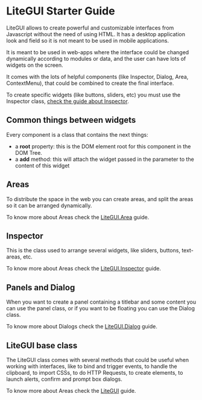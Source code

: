 # LiteGUI Starter Guide #

LiteGUI allows to create powerful and customizable interfaces from Javascript without the need of using HTML.
It has a desktop application look and field so it is not meant to be used in mobile applications.

It is meant to be used in web-apps where the interface could be changed dynamically according to modules or data, and the user can have lots of widgets on the screen.

It comes with the lots of helpful components (like Inspector, Dialog, Area, ContextMenu), that could be combined to create the final interface.

To create specific widgets (like buttons, sliders, etc) you must use the Inspector class, [check the guide about Inspector](inspector.md).

## Common things between widgets ##

Every component is a class that contains the next things:

- a **root** property: this is the DOM element root for this component in the DOM Tree.
- a **add** method: this will attach the widget passed in the parameter to the content of this widget

## Areas ##

To distribute the space in the web you can create areas, and split the areas so it can be arranged dynamically.

To know more about Areas check the [LiteGUI.Area](area.md) guide.

## Inspector ##

This is the class used to arrange several widgets, like sliders, buttons, text-areas, etc.

To know more about Areas check the [LiteGUI.Inspector](inspector.md) guide.

## Panels and Dialog ##

When you want to create a panel containing a titlebar and some content you can use the panel class, or if you want to be floating you can use the Dialog class.

To know more about Dialogs check the [LiteGUI.Dialog](dialog.md) guide.


## LiteGUI base class ##

The LiteGUI class comes with several methods that could be useful when working with interfaces, like to bind and trigger events, to handle the clipboard, to import CSSs, to do HTTP Requests, to create elements, to launch alerts, confirm and prompt box dialogs.

To know more about Areas check the [LiteGUI](litegui.md) guide.


